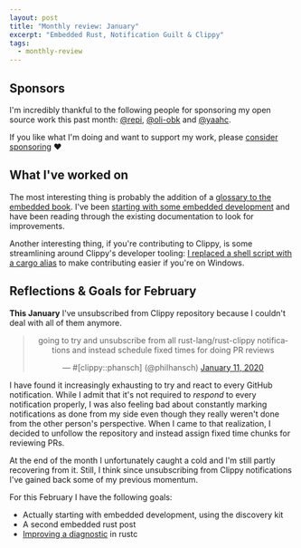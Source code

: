 ```yaml
---
layout: post
title: "Monthly review: January"
excerpt: "Embedded Rust, Notification Guilt & Clippy"
tags:
  - monthly-review
---
```


## Sponsors

I'm incredibly thankful to the following people for sponsoring my open source
work this past month: [@repi], [@oli-obk] and [@yaahc].

If you like what I'm doing and want to support my work, please [consider sponsoring](https://phansch.net/thanks) :heart:

## What I've worked on

The most interesting thing is probably the addition of a [glossary to the
embedded book][glossary]. I've been [starting with some embedded
development][embedded_post] and have been reading through the existing
documentation to look for improvements.

Another interesting thing, if you're contributing to Clippy, is some
streamlining around Clippy's developer tooling: [I replaced a shell script with a
cargo alias][util_dev] to make contributing easier if you're on Windows.


## Reflections & Goals for February

**This January** I've unsubscribed from Clippy repository because I
couldn't deal with all of them anymore.

<center>
<blockquote class="twitter-tweet" data-dnt="true" data-theme="dark"><p lang="en" dir="ltr">going to try and unsubscribe from all rust-lang/rust-clippy notifications and instead schedule fixed times for doing PR reviews</p>&mdash; #[clippy::phansch] (@philhansch) <a href="https://twitter.com/philhansch/status/1215898420566745088?ref_src=twsrc%5Etfw">January 11, 2020</a></blockquote> <script async src="https://platform.twitter.com/widgets.js" charset="utf-8"></script> 
</center>

I have found it increasingly exhausting to try and react to every GitHub
notification. While I admit that it's not required to _respond_ to every
notification properly, I was also feeling bad about constantly marking
notifications as done from my side even though they really weren't done from the
other person's perspective. When I came to that realization, I decided to
unfollow the repository and instead assign fixed time chunks for reviewing PRs.

At the end of the month I unfortunately caught a cold and I'm still partly
recovering from it. Still, I think since unsubscribing from Clippy notifications
I've gained back some of my previous momentum.

For this February I have the following goals:

* Actually starting with embedded development, using the discovery kit
* A second embedded rust post
* [Improving a diagnostic][diag] in rustc

[sponsoring blog post]: https://phansch.net/2019/10/21/sponsoring/
[thanks page]: https://phansch.net/thanks/
[sponsorship profile]: https://github.com/sponsors/phansch
[paypal.me profile]: https://www.paypal.me/philhansch
[@oli-obk]: https://github.com/oli-obk
[@yaahc]: https://github.com/yaahc
[@repi]: https://github.com/repi
[glossary]: https://github.com/rust-embedded/book/pull/223
[util_dev]: https://github.com/rust-lang/rust-clippy/pull/5109
[embedded_post]: /2020/01/14/exploring-embedded-rust-part-1/
[diag]: https://github.com/rust-lang/rust/issues/56982
